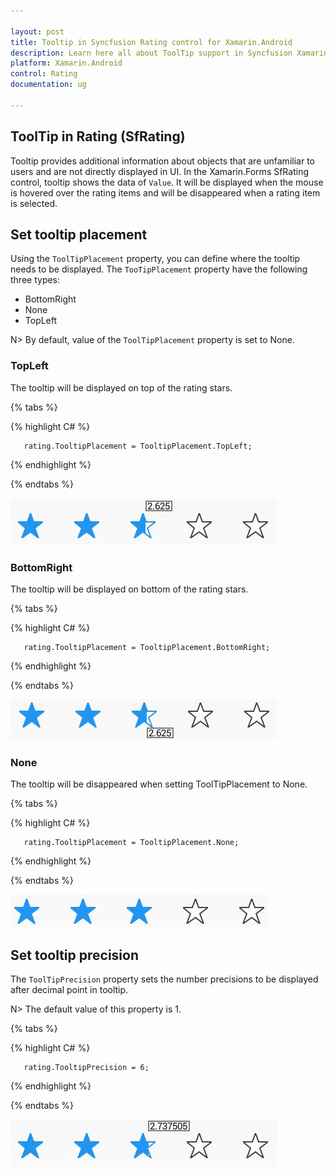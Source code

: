 ```yaml
---

layout: post
title: Tooltip in Syncfusion Rating control for Xamarin.Android
description: Learn here all about ToolTip support in Syncfusion Xamarin.Android Rating (SfRating) control, its elements and more.
platform: Xamarin.Android
control: Rating
documentation: ug

---
```


## ToolTip in Rating (SfRating)

Tooltip provides additional information about objects that are unfamiliar to users and are not directly displayed in UI. In the Xamarin.Forms SfRating control, tooltip shows the data of `Value`. It will be displayed when the mouse is hovered over the rating items and will be disappeared when a rating item is selected.

## Set tooltip placement

Using the `ToolTipPlacement` property, you can define where the tooltip needs to be displayed. The `TooTipPlacement` property have the following three types:

* BottomRight
* None
* TopLeft

N> By default, value of the `ToolTipPlacement` property is set to None.

### TopLeft 

The tooltip will be displayed on top of the rating stars. 

{% tabs %}

{% highlight C# %}

	   rating.TooltipPlacement = TooltipPlacement.TopLeft;

{% endhighlight %}

{% endtabs %}

![Tooltip at top](images/leftTop.jpg) 

### BottomRight

The tooltip will be displayed on bottom of the rating stars.

{% tabs %}

{% highlight C# %}

	   rating.TooltipPlacement = TooltipPlacement.BottomRight;

{% endhighlight %}

{% endtabs %}

![Tooltip at bottom](images/rightBottom.jpg)

### None

The tooltip will be disappeared when setting ToolTipPlacement to None.

{% tabs %}

{% highlight C# %}

	   rating.TooltipPlacement = TooltipPlacement.None;

{% endhighlight %}

{% endtabs %}

![No tooltip](images/null.jpg)

## Set tooltip precision

The `ToolTipPrecision` property sets the number precisions to be displayed after decimal point in tooltip.

N> The default value of this property is 1. 

{% tabs %}

{% highlight C# %}

       rating.TooltipPrecision = 6;

{% endhighlight %}

{% endtabs %}

![Tooltip Precision](images/toolTipPrecision.jpg)


